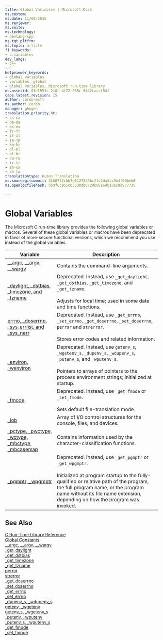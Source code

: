 ```yaml
---
title: Global Variables | Microsoft Docs
ms.custom: 
ms.date: 11/04/2016
ms.reviewer: 
ms.suite: 
ms.technology:
- devlang-cpp
ms.tgt_pltfrm: 
ms.topic: article
f1_keywords:
- c.variables
dev_langs:
- C++
- C
helpviewer_keywords:
- global variables
- variables, global
- global variables, Microsoft run-time library
ms.assetid: 01d1551c-2f0c-4f72-935c-6442caccf84f
caps.latest.revision: 15
author: corob-msft
ms.author: corob
manager: ghogen
translation.priority.ht:
- cs-cz
- de-de
- es-es
- fr-fr
- it-it
- ja-jp
- ko-kr
- pl-pl
- pt-br
- ru-ru
- tr-tr
- zh-cn
- zh-tw
translationtype: Human Translation
ms.sourcegitcommit: 3168772cbb7e8127523bc2fc2da5cc9b4f59beb8
ms.openlocfilehash: db0f6c955c03530db6c24b05e6dba3ac8c877735

---
```

# Global Variables
The Microsoft C run-time library provides the following global variables or macros. Several of these global variables or macros have been deprecated in favor of more-secure functional versions, which we recommend you use instead of the global variables.  
  
|Variable|Description|  
|--------------|-----------------|  
|[__argc, \__argv, \__wargv](../c-runtime-library/argc-argv-wargv.md)|Contains the command-line arguments.|  
|[_daylight, _dstbias, _timezone, and _tzname](../c-runtime-library/daylight-dstbias-timezone-and-tzname.md)|Deprecated. Instead, use `_get_daylight`, `_get_dstbias`, `_get_timezone`, and `_get_tzname`.<br /><br /> Adjusts for local time; used in some date and time functions.|  
|[errno, _doserrno, _sys_errlist, and _sys_nerr](../c-runtime-library/errno-doserrno-sys-errlist-and-sys-nerr.md)|Deprecated. Instead, use `_get_errno`, `_set_errno`, `_get_doserrno`, `_set_doserrno`, `perror` and `strerror`.<br /><br /> Stores error codes and related information.|  
|[_environ, _wenviron](../c-runtime-library/environ-wenviron.md)|Deprecated. Instead, use `getenv_s`, `_wgetenv_s`, `_dupenv_s`, `_wdupenv_s`, `_putenv_s`, and `_wputenv_s`.<br /><br /> Pointers to arrays of pointers to the process environment strings; initialized at startup.|  
|[_fmode](../c-runtime-library/fmode.md)|Deprecated. Instead, use `_get_fmode` or `_set_fmode`.<br /><br /> Sets default file-translation mode.|  
|[_iob](../c-runtime-library/iob.md)|Array of I/O control structures for the console, files, and devices.|  
|[_pctype, _pwctype, _wctype, _mbctype, _mbcasemap](../c-runtime-library/pctype-pwctype-wctype-mbctype-mbcasemap.md)|Contains information used by the character-classification functions.|  
|[_pgmptr, _wpgmptr](../c-runtime-library/pgmptr-wpgmptr.md)|Deprecated. Instead, use `_get_pgmptr` or `_get_wpgmptr`.<br /><br /> Initialized at program startup to the fully-qualified or relative path of the program, the full program name, or the program name without its file name extension, depending on how the program was invoked.|  
  
## See Also  
 [C Run-Time Library Reference](../c-runtime-library/c-run-time-library-reference.md)   
 [Global Constants](../c-runtime-library/global-constants.md)   
 [__argc, \__argv, \__wargv](../c-runtime-library/argc-argv-wargv.md)   
 [_get_daylight](../c-runtime-library/reference/get-daylight.md)   
 [_get_dstbias](../c-runtime-library/reference/get-dstbias.md)   
 [_get_timezone](../c-runtime-library/reference/get-timezone.md)   
 [_get_tzname](../c-runtime-library/reference/get-tzname.md)   
 [perror](../c-runtime-library/reference/perror-wperror.md)   
 [strerror](../c-runtime-library/reference/strerror-strerror-wcserror-wcserror.md)   
 [_get_doserrno](../c-runtime-library/reference/get-doserrno.md)   
 [_set_doserrno](../c-runtime-library/reference/set-doserrno.md)   
 [_get_errno](../c-runtime-library/reference/get-errno.md)   
 [_set_errno](../c-runtime-library/reference/set-errno.md)   
 [_dupenv_s, _wdupenv_s](../c-runtime-library/reference/dupenv-s-wdupenv-s.md)   
 [getenv, _wgetenv](../c-runtime-library/reference/getenv-wgetenv.md)   
 [getenv_s, _wgetenv_s](../c-runtime-library/reference/getenv-s-wgetenv-s.md)   
 [_putenv, _wputenv](../c-runtime-library/reference/putenv-wputenv.md)   
 [_putenv_s, _wputenv_s](../c-runtime-library/reference/putenv-s-wputenv-s.md)   
 [_get_fmode](../c-runtime-library/reference/get-fmode.md)   
 [_set_fmode](../c-runtime-library/reference/set-fmode.md)


<!--HONumber=Jan17_HO2-->


